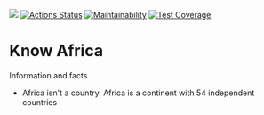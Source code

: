 [![](https://img.shields.io/badge/Reviewed_by-Hound-blueviolet.svg)](https://houndci.com) [![Actions Status](https://github.com/devcareer/code-jammers-backend/workflows/Nodejs%20CI/badge.svg)](https://github.com/devcareer/code-jammers-backend/actions) [![Maintainability](https://api.codeclimate.com/v1/badges/4f89b447ad9e9ead60db/maintainability)](https://codeclimate.com/github/devcareer/code-jammers-backend/maintainability) [![Test Coverage](https://api.codeclimate.com/v1/badges/4f89b447ad9e9ead60db/test_coverage)](https://codeclimate.com/github/devcareer/code-jammers-backend/test_coverage)


# Know Africa

Information and facts 
- Africa isn't a country. Africa is a continent with 54 independent countries


